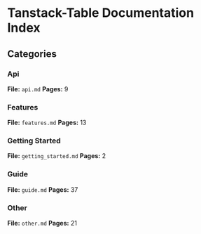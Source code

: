 # Tanstack-Table Documentation Index

## Categories

### Api
**File:** `api.md`
**Pages:** 9

### Features
**File:** `features.md`
**Pages:** 13

### Getting Started
**File:** `getting_started.md`
**Pages:** 2

### Guide
**File:** `guide.md`
**Pages:** 37

### Other
**File:** `other.md`
**Pages:** 21
